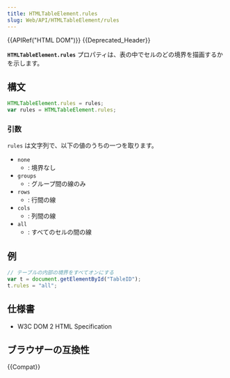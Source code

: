 ```yaml
---
title: HTMLTableElement.rules
slug: Web/API/HTMLTableElement/rules
---
```

{{APIRef("HTML DOM")}} {{Deprecated_Header}}

**`HTMLTableElement.rules`** プロパティは、表の中でセルのどの境界を描画するかを示します。

## 構文

```js
HTMLTableElement.rules = rules;
var rules = HTMLTableElement.rules;
```

### 引数

`rules` は文字列で、以下の値のうちの一つを取ります。

- `none`
  - : 境界なし
- `groups`
  - : グループ間の線のみ
- `rows`
  - : 行間の線
- `cols`
  - : 列間の線
- `all`
  - : すべてのセルの間の線

## 例

```js
// テーブルの内部の境界をすべてオンにする
var t = document.getElementById("TableID");
t.rules = "all";
```

## 仕様書

- W3C DOM 2 HTML Specification

## ブラウザーの互換性

{{Compat}}
